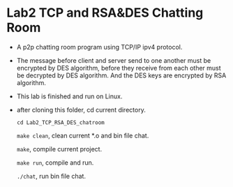 # Lab2 TCP and RSA&DES Chatting Room

- A p2p chatting room program using TCP/IP ipv4 protocol.

- The message before client and server send to one another must be encrypted by DES algorithm, before they receive from each other must be decrypted by DES algorithm. And the DES keys are encrypted by RSA algorithm.

- This lab is finished and run on Linux.

- after cloning this folder, cd current directory.
  
  `cd Lab2_TCP_RSA_DES_chatroom`
  
  `make clean`, clean current *.o and bin file chat.
  
  `make`, compile current project.
  
  `make run`, compile and run.
  
  `./chat`, run bin file chat.